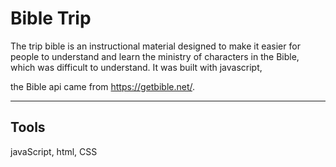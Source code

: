 # Bible Trip

The trip bible is an instructional material designed to make it easier for people to understand and learn the ministry of characters in the Bible, which was difficult to understand. It was built with javascript,

the Bible api came from https://getbible.net/.


---

## Tools

javaScript, html, CSS
